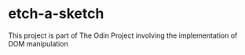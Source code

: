 # etch-a-sketch
This project is part of The Odin Project involving the implementation of DOM manipulation
